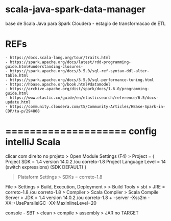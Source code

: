 # scala-java-spark-data-manager
base de Scala Java para Spark Cloudera - estagio de transformacao de ETL 

# REFs
	- https://docs.scala-lang.org/tour/traits.html
	- https://spark.apache.org/docs/latest/rdd-programming-guide.html#understanding-closures-
	- https://spark.apache.org/docs/3.5.0/sql-ref-syntax-ddl-alter-table.html
	- https://spark.apache.org/docs/3.5.0/sql-performance-tuning.html
	- https://hbase.apache.org/book.html#datamodel
	- https://archive.apache.org/dist/spark/docs/1.6.0/programming-guide.html
	- https://www.elastic.co/guide/en/elasticsearch/reference/6.5/docs-update.html
	- https://community.cloudera.com/t5/Community-Articles/HBase-Spark-in-CDP/ta-p/294868
	
	
# ==================== config intelliJ Scala
clicar com direito no projeto > Open Module Settings (F4) > Project = {
	Project SDK = 1.4 version 14.0.2 /ou correto-1.8
	Project Language Level = 14 (switch expressions) (SDK DEFAULT)
	}
> Plataform Settings > SDKs = correto-1.8

File > Settings > Build, Execution, Deployment >
	> Build Tools > sbt > JRE = correto-1.8 /ou correto-1.8
	> Compiler > Scala Compiler > Scala Compile Server > JDK = 1.4 version 14.0.2 /ou correto-1.8 + -server -Xss2m -XX:+UseParallelGC -XX:MaxInlineLevel=20
	
console - SBT > clean > compile > assembly > JAR no TARGET